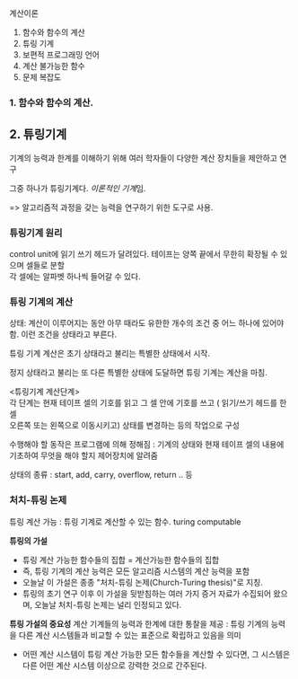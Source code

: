 계산이론

1. 함수와 함수의 계산
2. 튜링 기계
3. 보편적 프로그래밍 언어
4. 계산 불가능한 함수
5. 문제 복잡도


### 1. 함수와 함수의 계산. 


## 2. 튜링기계
기계의 능력과 한계를 이해하기 위해 여러 학자들이 다양한 계산 장치들을 제안하고 연구 
   
그중 하나가 튜링기계다. *이론적인 기계*임.  

=> 알고리즘적 과정을 갖는 능력을 연구하기 위한 도구로 사용.  

### 튜링기계 원리
control unit에 읽기 쓰기 헤드가 달려있다. 
테이프는 양쪽 끝에서 무한히 확장될 수 있으며 셀들로 분할  
각 셀에는 알파벳 하나씩 들어갈 수 있다.

### 튜링 기계의 계산
상태: 계산이 이루어지는 동안 아무 때라도 유한한 개수의 조건 중 어느 하나에 있어야 함. 이런 조건을 상태라고 부른다.  

튜링 기계 계산은 초기 상태라고 불리는 특별한 상태에서 시작.  

정지 상태라고 불리는 또 다른 특별한 상태에 도달하면 튜링 기계는 계산을 마침.  

<튜링기계 계산단계>  
각 단계는 현재 테이프 셀의 기호를 읽고 그 셀 안에 기호를 쓰고 ( 읽기/쓰기 헤드를 한 셀  
오른쪽 또는 왼쪽으로 이동시키고) 상태를 변경하는 등의 작업으로 구성  

수행해야 할 동작은 프로그램에 의해 정해짐 : 기계의 상태와 현재 테이프 셀의 내용에 기초하여 무엇을 해야 할지 제어장치에 알려줌

상태의 종류 : start, add, carry, overflow, return .. 등

### 처치-튜링 논제
튜링 계산 가능 : 튜링 기계로 계산할 수 있는 함수. turing computable

**튜링의 가설**
- 튜링 계산 가능한 함수들의 집합 = 계산가능한 함수들의 집합  
- 즉, 튜링 기계의 계산 능력은 모든 알고리즘 시스템의 계산 능력을 포함  
- 오늘날 이 가설은 종종 "처치-튜링 논제(Church-Turing thesis)"로 지칭.
- 튜링의 초기 연구 이후 이 가설을 뒷받침하는 여러 가지 증거 자료가 수집되어 왔으며, 오늘날 처치-튜링 논제는 널리 인정되고 있다.

**튜링 가설의 중요성**
계산 기계들의 능력과 한계에 대한 통찰을 제공 : 튜링 기계의 능력을 다른 계산 시스템들과 비교할 수 있는 표준으로 확립하고 있음을 의미
- 어떤 계산 시스템이 튜링 계산 가능한 모든 함수들을 계산할 수 있다면, 그 시스템은 다른 어떤 계산 시스템 이상으로 강력한 것으로 간주된다.  
